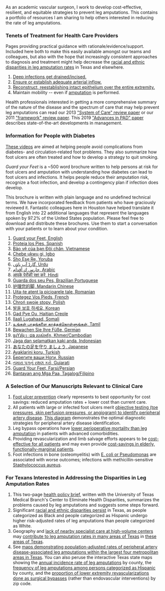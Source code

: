 <head>
<!-- Global site tag (gtag.js) - Google Analytics -->
<script async src="https://www.googletagmanager.com/gtag/js?id=G-YPLVGC5FDP"></script>
<script>
  window.dataLayer = window.dataLayer || [];
  function gtag(){dataLayer.push(arguments);}
  gtag('js', new Date());

  gtag('config', 'G-YPLVGC5FDP');
</script>
</head>

As an academic vascular surgeon, I work to develop cost-effective, resilient, and equitable strategies to prevent leg amputations. This contains a portfolio of resources I am sharing to help others interested in reducing the rate of leg amputations. 

### Tenets of Treatment for Health Care Providers
Pages providing practical guidance with rationale/evidence/support. Included here both to make this easily available amongst our teams and colleagues, but also with the hope that increasingly consistent approaches to diagnosis and treatment might help decrease the [racial and ethnic disparities in leg amputation rates](https://github.com/nealbarshes/nealbarshes.github.io/blob/main/articles/Barshes%2C%20TX%20disparities%20NIHMS.pdf) in Texas and elsewhere. 

1. [Deep infections get drained/incised.](https://nealbarshes.github.io/FootInfection/) 
2. [Ensure or establish adequate arterial inflow.](https://nealbarshes.github.io/PAD/)
3. [Reconstruct, reestablishing intact epithelium over the entire extremity.](https://nealbarshes.github.io/FootHealing/)
4. Maintain mobility  -- even if [amputation](https://nealbarshes.github.io/LegAmputation/) is performed.

Health professionals interested in getting a more comprehensive summary of the nature of the disease and the spectrum of care that may help prevent leg amputations can read our 2013 ["System of Care" review paper](https://github.com/nealbarshes/nealbarshes.github.io/blob/main/articles/Barshes%2C%20system%20of%20care%202013.pdf) or our 2011 ["framework" review paper](https://github.com/nealbarshes/nealbarshes.github.io/blob/main/articles/Barshes%2C%20framework%20for%20foot%20keeping.pdf). This 2019 ["Advances in PAD" paper](https://github.com/nealbarshes/nealbarshes.github.io/blob/main/articles/Barshes%20%26%20Grant%2C%20PAD%20advances%202019.pdf) describes state-of-the-art developments in management.

### Information for People with Diabetes
[These videos](https://nealbarshes.github.io/PatientEducation/) are aimed at helping people avoid complications from diabetes- and circulation-related foot problems. They also summarize how foot ulcers are often treated and how to develop a strategy to quit smoking.

<i>Guard your Feet</i> is a ~500 word brochure written to help persons at risk for foot ulcers and amputation with understanding how diabetes can lead to foot ulcers and infections. It helps people reduce their amputation risk, recognize a foot infection, and develop a contingency plan if infection does develop.

This brochure is written with plain language and no undefined technical terms. We have incorporated feedback from patients who have graciously reviewed it. Fantastic colleagues here in Houston have helped translate it from English into 22 additional languages that represent the languages spoken by 97.2% of the United States population. Please feel free to download and distribute these brochures. Use them to start a conversation with your patients or to learn about your condition.

1.  [Guard your Feet, English](https://github.com/nealbarshes/nealbarshes.github.io/blob/main/brochures/01%20Guard%20your%20Feet%20%5BENGLISH%5D.pdf)
2.  [Proteja los Pies, Spanish](https://github.com/nealbarshes/nealbarshes.github.io/blob/main/brochures/02%20Proteja%20los%20Pies%20%5BSpanish%5D.pdf)
3.  [Bảo vệ của bạn Đôi chân, Vietnamese](https://github.com/nealbarshes/nealbarshes.github.io/blob/main/brochures/03%20B%E1%BA%A3o%20v%E1%BB%87%20c%E1%BB%A7a%20b%E1%BA%A1n%20%C4%90%C3%B4i%20ch%C3%A2n%20%5BVietnamese%2C%20Pham%20family%5D.pdf)
4.  [Chebe ụkwụ gị, Igbo](https://github.com/nealbarshes/nealbarshes.github.io/blob/main/brochures/04%20Chebe%20%E1%BB%A5kw%E1%BB%A5%20g%E1%BB%8B%20%5BIgbo%2C%20Onuoha%5D.pdf)
5.  [Shọ Ẹsẹ Rẹ, Yoruba](https://github.com/nealbarshes/nealbarshes.github.io/blob/main/brochures/05%20Sh%E1%BB%8D%20%E1%BA%B8s%E1%BA%B9%20R%E1%BA%B9%20%5BYoruba%2C%20Vaughn%20family%5D.pdf)
6.  [گارڈ آپ پاؤں, Urdu](https://github.com/nealbarshes/nealbarshes.github.io/blob/main/brochures/06%20Guard%20your%20Feet%20%5BUrdu%5D.pdf)
7.  [حارس ك أقدام, Arabic](https://github.com/nealbarshes/nealbarshes.github.io/blob/main/brochures/07%20Guard%20your%20Feet%20%5BArabic%2C%20Khouqeer%5D.pdf)
8.  [आपके पेरोंकी रक्षा करे, Hindi](https://github.com/nealbarshes/nealbarshes.github.io/blob/main/brochures/08%20Guard%20your%20Feet%20%5BHindi%2C%20Zope%5D.pdf)
9.  [Guarda dos seu Pes, Brazilian Portuguese](https://github.com/nealbarshes/nealbarshes.github.io/blob/main/brochures/09%20Guarda%20dos%20seu%20Pes%20%5BPortuguese%2C%20Branco%5D.pdf)
10. [护理您的脚, Mandarin Chinese](https://github.com/nealbarshes/nealbarshes.github.io/blob/main/brochures/10%20Guard%20your%20Feet%20%5BChinese%2C%20Chen%5D.pdf)
11. [Uita-te atent la picioarele tale, Romanian](https://github.com/nealbarshes/nealbarshes.github.io/blob/main/brochures/11%20Uita-te%20atent%20la%20picioarele%20tale%20%5BRomanian%2C%20Mindru%5D.pdf)
12. [Protegez Vos Pieds, French](https://github.com/nealbarshes/nealbarshes.github.io/blob/main/brochures/12%20Protegez%20Vos%20Pieds%20%5BFrench%2C%20Charland%5D.pdf)
13. [Chroń swoje stopy, Polish](https://github.com/nealbarshes/nealbarshes.github.io/blob/main/brochures/13%20Chro%C5%84%20swoje%20stopy%20%5BPolish%2C%20Starosolska%5D.pdf)
14. [발을 보호 하세요, Korean](https://github.com/nealbarshes/nealbarshes.github.io/blob/main/brochures/14%20Guard%20your%20Feet%20%5BKorean%2C%20Lim%5D.pdf)
15. [Gad Pye Ou, Haitian Creole](https://github.com/nealbarshes/nealbarshes.github.io/blob/main/brochures/15%20Gad%20Pye%20Ou%20%5BHaitian%20Kreyol%2C%20Lataillade%26Bonnegue%5D.pdf)
16. [Ilaali Lugahaad, Somali](https://github.com/nealbarshes/nealbarshes.github.io/blob/main/brochures/16%20Ilaali%20Lugahaad%20%5BSomali%2C%20Roble%26Abdirahman%5D.pdf)
17. [உங்கள் பாதங்களை காத்தக்கொள்ளுங்கள், Tamil](https://github.com/nealbarshes/nealbarshes.github.io/blob/main/brochures/17%20%E0%AE%89%E0%AE%99%E0%AF%8D%E0%AE%95%E0%AE%B3%E0%AF%8D%20%E0%AE%AA%E0%AE%BE%E0%AE%A4%E0%AE%99%E0%AF%8D%E0%AE%95%E0%AE%B3%E0%AF%88%20%E0%AE%95%E0%AE%BE%E0%AE%A4%E0%AF%8D%E0%AE%A4%E0%AE%95%E0%AF%8D%E0%AE%95%E0%AF%8A%E0%AE%B3%E0%AF%8D%E0%AE%B3%E0%AF%81%E0%AE%99%E0%AF%8D%E0%AE%95%E0%AE%B3%E0%AF%8D%20%5BTamil%2C%20Sharath%20family%20translation%5D.pdf)
18. [Bewachen Sie Ihre Füße, German](https://github.com/nealbarshes/nealbarshes.github.io/blob/main/brochures/18%20Bewachen%20Sie%20Ihre%20Fu%CC%88%C3%9Fe%20%5BGerman%5D.pdf)
19. [ចូរƳរljរ េជង របស់អƒក, Khmer/Cambodian](https://github.com/nealbarshes/nealbarshes.github.io/blob/main/brochures/19%20Guard%20Your%20Feet%20%5BKhmer%5D.pdf)
20. [Jaga dan selamatkan kaki anda, Indonesian](https://github.com/nealbarshes/nealbarshes.github.io/blob/main/brochures/20%20Jaga%20dan%20selamatkan%20kaki%20anda%20%5BIndonesian%2C%20Yunir%5D.pdf)
21. [あなたの足を守り ましょう, Japanese](https://github.com/nealbarshes/nealbarshes.github.io/blob/main/brochures/21%20%E3%81%82%E3%81%AA%E3%81%9F%E3%81%AE%E8%B6%B3%E3%82%92%E5%AE%88%E3%82%8A%E3%81%BE%E3%81%97%E3%82%87%E3%81%86%20%5BJapanese%2C%20McMillan%5D.pdf)
22. [Ayaklarini koru, Turkish](https://github.com/nealbarshes/nealbarshes.github.io/blob/main/brochures/22%20Ayaklarini%20koru%20%5BTurkish%2C%20Crawford%5D.pdf)
23. [Берегите ваши Ноги, Russian](https://github.com/nealbarshes/nealbarshes.github.io/blob/main/brochures/23%20%D0%91%D0%B5%D1%80%D0%B5%D0%B3%D0%B8%D1%82%D0%B5%20%D0%B2%D0%B0%D1%88%D0%B8%20%D0%9D%D0%BE%D0%B3%D0%B8%20%5BRussian%2C%20Alrabaa%5D.pdf)
24. [તમારા પગનું રક્ષણ કરો, Gujarati](https://github.com/nealbarshes/nealbarshes.github.io/blob/main/brochures/24%20%E0%AA%A4%E0%AA%AE%E0%AA%BE%E0%AA%B0%E0%AA%BE%20%E0%AA%AA%E0%AA%97%E0%AA%A8%E0%AB%81%E0%AA%82%20%E0%AA%B0%E0%AA%95%E0%AB%8D%E0%AA%B7%E0%AA%A3%20%E0%AA%95%E0%AA%B0%E0%AB%8B%20%5BGujarati%2C%20Patel%5D.pdf)
25. [Guard Your Feet, Farsi/Persian](https://github.com/nealbarshes/nealbarshes.github.io/blob/main/brochures/25%20Guard%20Your%20Feet%20%20%5BFarsi%2C%20Zamani%5D.pdf)
26. [Bantayan ang Mga Paa, Tagalog/Filipino](https://github.com/nealbarshes/nealbarshes.github.io/blob/main/brochures/26%20Bantayan%20ang%20Mga%20Paa%20%5BTagalog%2C%20Reyes%5D.pdf)




### A Selection of Our Manuscripts Relevant to Clinical Care 

1. [Foot ulcer prevention](https://github.com/nealbarshes/nealbarshes.github.io/blob/main/articles/Barshes%2C%20DFU%20prevention%20cost-savings.pdf) clearly represents to best opportunity for cost savings: reduced amputation rates + lower cost than current care. 
2. All patients with large or infected foot ulcers merit [objective testing (toe pressures, skin perfusion pressures, or angiogram) to identify peripheral artery disease](https://github.com/nealbarshes/nealbarshes.github.io/blob/main/articles/Barshes%2C%20PAD%20identification%20strategies.pdf). [This diagram](https://github.com/nealbarshes/nealbarshes.github.io/blob/main/assets/PADalgorithm1.jpg) demonstrates the optimal diagnostic strategies for peripheral artery disease identification.
3. Leg bypass operations have [lower perioperative mortality than leg amputation](https://github.com/nealbarshes/nealbarshes.github.io/blob/main/articles/BarshesAmpVsBypassRisk.pdf) in patients with advanced comorbidities.
3. Providing revascularization and limb salvage efforts appears to be [cost-effective for all patients](https://github.com/nealbarshes/nealbarshes.github.io/blob/main/articles/Barshes%2C%20MOVIE%20analysis.pdf) and may even provide [cost-savings in elderly, functionally-marginal patients](https://github.com/nealbarshes/nealbarshes.github.io/blob/main/articles/Barshes%2C%20marginal%20patient%20bypass.pdf).
4. Foot infections in bone (osteomyelitis) with [E. coli or Pseudomonas](https://github.com/nealbarshes/nealbarshes.github.io/blob/main/articles/Barshes%2C%20DFO%20treatment%20failure.pdf) are associated with worse outcomes; infections with methicillin-sensitive [Staphylococcus aureus](https://github.com/nealbarshes/nealbarshes.github.io/blob/main/articles/Ashong%2C%20MRSA%20osteomyelitis%202016.pdf). 

### For Texans Interested in Addressing the Disparities in Leg Amputation Rates

1. This two-page [health policy brief](https://github.com/nealbarshes/nealbarshes.github.io/blob/main/articles/UTMB%20CEHB%20brief%201602%2C%20amputation%20disparities.pdf), written with the University of Texas Medical Branch's Center to Eliminate Health Disparities, summarizes the problems caused by leg amputations and suggests some steps forward. 
2. Significant [racial and ethnic disparities persist](https://github.com/nealbarshes/nealbarshes.github.io/blob/main/articles/Barshes%2C%20TX%20disparities%20NIHMS.pdf) in Texas, as people categorized as Black and people categorized as Hispanic undergo higher risk-adjusted rates of leg amputations than people categorized as White.
3. Geography and [lack of nearby specialist care at high-volume centers](https://github.com/nealbarshes/nealbarshes.github.io/blob/main/assets/volume-ratio%20relationship%20v2.jpg) may [contribute to leg amputation rates in many areas of Texas](https://github.com/nealbarshes/nealbarshes.github.io/blob/main/articles/BarshesRemoteAmputationCare.pdf) in [these areas of Texas](https://github.com/nealbarshes/nealbarshes.github.io/blob/main/assets/heat%20map%2C%20remote%20Texas%20amputees.jpeg). 
4. See [maps demonstrating population-adjusted rates of peripheral artery disease-associated leg amputations within the largest four metropolitan areas in Texas](https://nealbarshes.github.io/Maps/). You can also peruse the interactive Texas state maps showing the [annual incidence rate of leg amputations](https://nealbarshes.github.io/Maps/Interactive/IncidenceAmputation/) by county, the [frequency of leg amputations among persons categorized as Hispanic](https://nealbarshes.github.io/Maps/Interactive/FrequencyAmputationHispanic/) by county, and the [proportion of lower extremity revascularizations done as surgical bypasses](https://nealbarshes.github.io/Maps/Interactive/ProportionBypass/) (rather than endovascular interventions) by zip code. 

